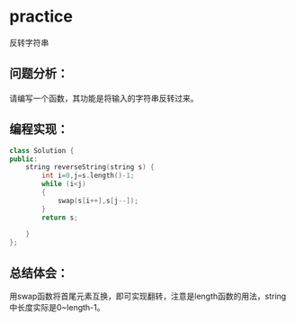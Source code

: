 # practice
反转字符串
## 问题分析：
#### 
请编写一个函数，其功能是将输入的字符串反转过来。
## 编程实现：
```C++
class Solution {
public:
    string reverseString(string s) {
        int i=0,j=s.length()-1;
        while (i<j)
        {
            swap(s[i++],s[j--]);
        }
        return s;
       
    }
};
```
## 总结体会：
用swap函数将首尾元素互换，即可实现翻转，注意是length函数的用法，string中长度实际是0~length-1。
